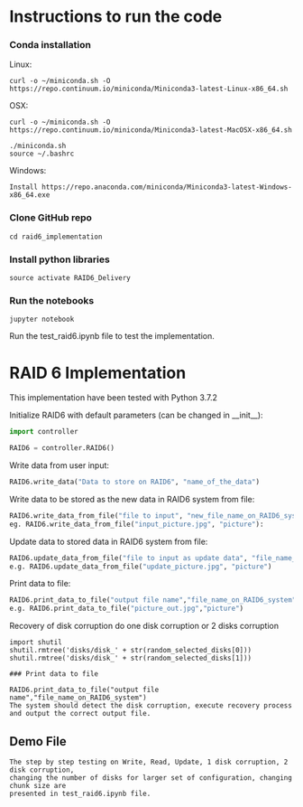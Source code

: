 # Instructions to run the code
   ### Conda installation
   Linux:
   
   ```curl -o ~/miniconda.sh -O https://repo.continuum.io/miniconda/Miniconda3-latest-Linux-x86_64.sh``` 
   
   OSX:
   
   ```curl -o ~/miniconda.sh -O https://repo.continuum.io/miniconda/Miniconda3-latest-MacOSX-x86_64.sh``` 
   ```chmod +x ~/miniconda.sh
   ./miniconda.sh
   source ~/.bashrc
   ```
   
   Windows:
   
   ```Install https://repo.anaconda.com/miniconda/Miniconda3-latest-Windows-x86_64.exe``` 

   ### Clone GitHub repo
   
   ```git clone https://github.com/appa-ayephyu/raid6_implementation.git
   cd raid6_implementation
   ```
   
   ### Install python libraries
   
   ```conda env create -f environment.yml
   source activate RAID6_Delivery
   ```
   
   ### Run the notebooks
   
   ```jupyter notebook```
   
   Run the test_raid6.ipynb file to test the implementation.
   
# RAID 6 Implementation
This implementation have been tested with Python 3.7.2

Initialize RAID6 with default parameters (can be changed in \_\_init__):
```python
import controller

RAID6 = controller.RAID6()
```

Write data from user input:
```python
RAID6.write_data("Data to store on RAID6", "name_of_the_data")
```

Write data to be stored as the new data in RAID6 system from file:
```python
RAID6.write_data_from_file("file to input", "new_file_name_on_RAID6_system")
eg. RAID6.write_data_from_file("input_picture.jpg", "picture"):
```

Update data to stored data in RAID6 system from file:
```python
RAID6.update_data_from_file("file to input as update data", "file_name_on_RAID6_system")
e.g. RAID6.update_data_from_file("update_picture.jpg", "picture")
```

Print data to file:
```python
RAID6.print_data_to_file("output file name","file_name_on_RAID6_system")
e.g. RAID6.print_data_to_file("picture_out.jpg","picture")
```

Recovery of disk corruption
do one disk corruption or 2 disks corruption
```
import shutil
shutil.rmtree('disks/disk_' + str(random_selected_disks[0]))
shutil.rmtree('disks/disk_' + str(random_selected_disks[1]))

### Print data to file

RAID6.print_data_to_file("output file name","file_name_on_RAID6_system")
The system should detect the disk corruption, execute recovery process and output the correct output file.
```

## Demo File
```
The step by step testing on Write, Read, Update, 1 disk corruption, 2 disk corruption, 
changing the number of disks for larger set of configuration, changing chunk size are 
presented in test_raid6.ipynb file.
```
